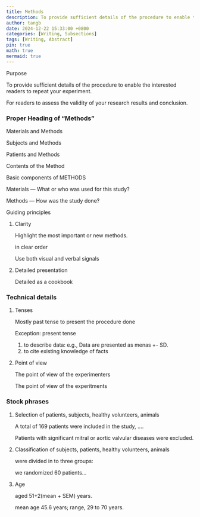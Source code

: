```yaml
---
title: Methods
description: To provide sufficient details of the procedure to enable the interested readers to repeat your experiment. For readers to assess the validity of your research results and conclusion.
author: tangb
date: 2024-12-22 15:33:00 +0800
categories: [Writing, Subsections]
tags: [Writing, Abstract]
pin: true
math: true
mermaid: true
---
```




Purpose 

To provide sufficient details of the procedure to enable the interested readers to repeat your experiment.

For readers to assess the validity of your research results and conclusion.



### Proper Heading of “Methods”

Materials and Methods

Subjects and Methods

Patients and Methods



Contents of the Method

Basic components of METHODS

Materials — What or who was used for this study?

Methods — How was the study done?



Guiding principles

1. Clarity 

   Highlight the most important or new methods.

   in clear order

   Use both visual and verbal signals

2. Detailed presentation

   Detailed as a cookbook



### Technical details

1. Tenses

   Mostly past tense to present the procedure done

   Exception: present tense

   1. to describe data: e.g., Data are presented as menas +- SD.
   2. to cite existing knowledge of facts

2. Point of view

   The point of view of the experimenters  

   The point of view of the experitments



### Stock phrases

1. Selection of patients, subjects, healthy volunteers, animals

   A total of 169 patients were included in the study, ….

   Patients with significant mitral or aortic valvular diseases were excluded.

2. Classification of subjects, patients, healthy volunteers, animals

   were divided in to three groups: 

   we randomized 60 patients…

3. Age 

   aged 51+2(mean + SEM) years.

   mean age 45.6 years; range, 29 to 70 years. 





